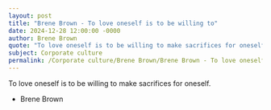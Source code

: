 ```yaml
---
layout: post
title: "Brene Brown - To love oneself is to be willing to"
date: 2024-12-28 12:00:00 -0000
author: Brene Brown
quote: "To love oneself is to be willing to make sacrifices for oneself."
subject: Corporate culture
permalink: /Corporate culture/Brene Brown/Brene Brown - To love oneself is to be willing to
---
```


To love oneself is to be willing to make sacrifices for oneself.

- Brene Brown
